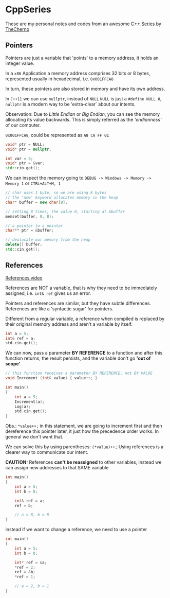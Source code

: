 # CppSeries

These are my personal notes and codes from an awesome [C++ Series by TheCherno](https://www.youtube.com/watch?v=18c3MTX0PK0&list=PLlrATfBNZ98dudnM48yfGUldqGD0S4FFb)

## Pointers

Pointers are just a variable that 'points' to a memory address, it holds an integer value. 

In a `x86` Application a memory address comprises 32 bits or 8 bytes, represented usually in hexadecimal, i.e. `0x001FFCA8`

In turn, these pointers are also stored in memory and have its own address.

In `C++11` we can use `nullptr`, instead of `NULL`
`NULL` is just a `#define NULL 0`, `nullptr` is a modern way to be 'extra-clear` about our intents.

Observation: Due to _Little Endian_ or _Big Endian_, you can see the memory allocating its value backwards. This is simply referred as the _'endianness'_ of our computer.

`0x001FFCA8`, could be represented as `A8 CA FF 01`

```cpp
void* ptr = NULL;
void* ptr = nullptr;
```

```cpp
int var = 8;
void* ptr = &var;
std::cin.get();
```

We can inspect the memory going to `DEBUG -> Windows -> Memory -> Memory 1` or `CTRL+ALT+M, 1`

```cpp
// char uses 1 byte, so we are using 8 bytes
// the 'new' keyword allocates memory in the heap
char* buffer = new char[8];

// setting 8 times, the value 0, starting at &buffer
memset(buffer, 0, 8);

// a pointer to a pointer
char** ptr = &buffer;

// dealocate our memory from the heap
delete[] buffer;
std::cin.get();
```

## References

[References video](https://www.youtube.com/watch?v=IzoFn3dfsPA&index=17&list=PLlrATfBNZ98dudnM48yfGUldqGD0S4FFb)

References are NOT a variable, that is why they need to be immediately assigned, i.e. `int& ref` gives us an error.


Pointers and references are similar, but they have subtle differences. References are like a 'syntactic sugar' for pointers.

Different from a regular variable, a reference when compiled is replaced by their original memory address and aren't a variable by itself.

```cpp
int a = 5;
int& ref = a;
std.cin.get();
```

We can now, pass a parameter **BY REFERENCE** to a function and after this function returns, the result persists, and the variable don't go **'out of scope'**.

```cpp
// this function receives a parameter BY REFERENCE, not BY VALUE
void Increment (int& value) { value++; }

int main()
{
    int a = 5;
    Increment(a);
    Log(a);
    std.cin.get();
}
```

Obs.: `*value++;` in this statement, we are going to increment first and then dereference this pointer later, it just how the precedence order works. In general we don't want that.

We can solve this by using parentheses: `(*value)++;`
Using references is a clearer way to communicate our intent.

**CAUTION:** References **can't be reassigned** to other variables, instead we can assign new addresses to that SAME variable

```cpp
int main()
{
    int a = 5;
    int b = 8;

    int& ref = a;
    ref = b;

    // a = 8, b = 8
}
```

Instead if we want to change a reference, we need to use a pointer
```cpp
int main()
{
    int a = 5;
    int b = 8;

    int* ref = &a;
    *ref = 2;
    ref = &b;
    *ref = 1;

    // a = 2, b = 1
}
```